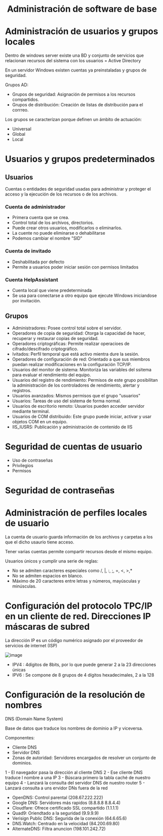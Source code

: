 <h1 align="center"> Administración de software de base </h1>

# Administración de usuarios y grupos locales

Dentro de windows server existe una BD y conjunto de servicios que relacionan recursos del sistema con los usuarios = Active Directory

En un servidor Windows existen cuentas ya preinstaladas y grupos de seguridad.

Grupos AD:

- Grupos de seguridad: Asignación de permisos a los recursos compartidos.
- Grupos de distribución: Creación de listas de distribución para el corrreo.

Los grupos se caracterízan porque definen un ámbito de actuación:

- Universal
- Global
- Local

# Usuarios y grupos predeterminados

## Usuarios

Cuentas o entidades de seguridad usadas para administrar y proteger el acceso y la ejecución de los recursos o de los archivos.

### Cuenta de administrador

- Primera cuenta que se crea. 
- Control total de los archivos, directorios.
- Puede crear otros usuarios, modificarlos o eliminarlos.
- La cuente no puede eliminarse o dehabilitarse
- Podemos cambiar el nombre "SID"

### Cuenta de invitado

- Deshabilitada por defecto
- Permite a usuarios poder iniciar sesión con permisos limitados

### Cuenta HelpAssistant

- Cuenta local que viene predeterminada
- Se usa para conectarse a otro equipo que ejecute Windows iniciandose por invitación.

## Grupos

- Administradores: Posee control total sobre el servidor.
- Operadores de copia de seguridad: Otorga la capacidad de hacer, recuperar y restaurar copias de seguridad.
- Operadores criptográficas: Permite realizar operacioes de cifrado/descifrado criptográfico.
- Ivitados: Perfil temporal que está activo mientra dure la sesión.
- Operadores de configuración de red: Orientado a que sus miembros puedan realizar modificaciones en la configuración TCP/IP.
- Usuarios del monitor de sistema: Monitoriza las variables del ssitema para evaluar el rendimiento del equipo.
- Usuarios del registro de rendimiento: Permisos de este grupo posibilitan la administración de los controladores de rendimiento, alertar y registros.
- Usuarios avanzados: Mismos permisos que el grupo "usuarios"
- Usuarios: Tareas de uso del sistema de forma normal.
- Usuarios de escritorio remoto: Usuarios pueden acceder servidor mediante terminal.
- Usuarios de COM distribuido: Este grupo puede iniciar, activar y usar objetos COM en un equipo.
- IIS_IUSRS: Publicación y administración de contenido de IIS

# Seguridad de cuentas de usuario

- Uso de contraseñas
- Privilegios
- Permisos

# Seguridad de contraseñas

# Administración de perfiles locales de usuario

La cuenta de usuario guarda información de los archivos y carpetas a los que el dicho usaurio tiene acceso.

Tener varias cuentas permite compartir recursos desde el mismo equipo.

Usuarios únicos y cumplir una serie de reglas:

- No se admiten caracteres especiales como /, |, :, ;, =, <, >,*
- No se admiten espacios en blanco.
- Máximo de 20 caracteres entre letras y números, mayúsculas y minúsculas.

# Configuración del protocolo TPC/IP en un cliente de red. Direcciones IP máscaras de subred

La dirección IP es un código numérico asignado por el proveedor de servicios de internet (ISP)

![image](https://github.com/user-attachments/assets/412f9e75-8de1-4823-8296-401a55319926)

- IPV4 : 4dígitos de 8bits, por lo que puede generar 2 a la 23 direcciones únicas
- IPV6 : Se compone de 8 grupos de 4 dígitos hexadecimales, 2 a la 128

# Configuración de la resolución de nombres

DNS (Domain Name System) 

Base de datos que traduce los nombres de dominio a IP y viceversa.

Componentes:

- Cliente DNS
- Servidor DNS
- Zonas de autoridad: Servidores encargados de resolver un conjunto de dominios.

1 - El navegador pasa la dirección al cliente DNS
2 - Ese cliente DNS traduce l nombre a una IP
3 - Búscara primero la tabla caché de nuestro equipo
4 - Lanzará la consulta del servidor DNS de nuestro router
5 - Lanzará consulta a uns ervidor DNs fuera de la red

- OpenDNS: Control parental (208.67.222.222)
- Google DNS: Servidores más rapidos (8.8.8.8 8.8.4.4)
- Cloudfare: Ofrece certificado SSL compartido (1.1.1.1)
- Quad9: Oriendtado a la seguridad (9.9.9.9)
- Verisign Public DNS: Segurida de la conexión (64.6.65.6)
- DNS.Watch: Centrado en la velocidad (84.200.69.80)
- AlternateDNS: Filtra anuncion (198.101.242.72)


